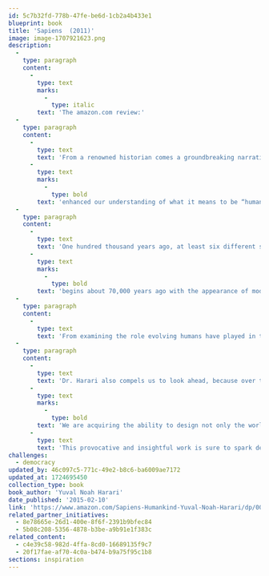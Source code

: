 ```yaml
---
id: 5c7b32fd-778b-47fe-be6d-1cb2a4b433e1
blueprint: book
title: 'Sapiens  (2011)'
image: image-1707921623.png
description:
  -
    type: paragraph
    content:
      -
        type: text
        marks:
          -
            type: italic
        text: 'The amazon.com review:'
  -
    type: paragraph
    content:
      -
        type: text
        text: 'From a renowned historian comes a groundbreaking narrative of humanity’s creation and evolution...that explores the ways in which biology and history have defined us and '
      -
        type: text
        marks:
          -
            type: bold
        text: 'enhanced our understanding of what it means to be “human.” '
  -
    type: paragraph
    content:
      -
        type: text
        text: 'One hundred thousand years ago, at least six different species of humans inhabited Earth. Yet today there is only one—homo sapiens. What happened to the others? And what may happen to us? Most books about the history of humanity pursue either a historical or a biological approach, but Dr. Yuval Noah Harari breaks the mold with this highly original book that '
      -
        type: text
        marks:
          -
            type: bold
        text: 'begins about 70,000 years ago with the appearance of modern cognition. '
  -
    type: paragraph
    content:
      -
        type: text
        text: 'From examining the role evolving humans have played in the global ecosystem to charting the rise of empires, Sapiens integrates history and science to reconsider accepted narratives, connect past developments with contemporary concerns, and examine specific events within the context of larger ideas. '
  -
    type: paragraph
    content:
      -
        type: text
        text: 'Dr. Harari also compels us to look ahead, because over the last few decades humans have begun to bend laws of natural selection that have governed life for the past four billion years. '
      -
        type: text
        marks:
          -
            type: bold
        text: 'We are acquiring the ability to design not only the world around us, but also ourselves. Where is this leading us, and what do we want to become? '
      -
        type: text
        text: 'This provocative and insightful work is sure to spark debate.'
challenges:
  - democracy
updated_by: 46c097c5-771c-49e2-b8c6-ba6009ae7172
updated_at: 1724695450
collection_type: book
book_author: 'Yuval Noah Harari'
date_published: '2015-02-10'
link: 'https://www.amazon.com/Sapiens-Humankind-Yuval-Noah-Harari/dp/0062316095'
related_partner_initiatives:
  - 8e78665e-26d1-400e-8f6f-2391b9bfec84
  - 5b08c208-5356-4878-b3be-a9b91e1f383c
related_content:
  - c4e39c58-982d-4ffa-8cd0-16689135f9c7
  - 20f17fae-af70-4c0a-b474-b9a75f95c1b8
sections: inspiration
---
```

